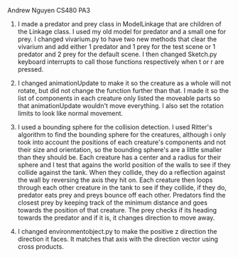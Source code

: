 Andrew Nguyen
CS480
PA3

1) I made a predator and prey class in ModelLinkage that are children of the Linkage class. I used my old model for predator and a small one for prey. I changed vivarium.py to have two new methods that clear the vivarium and add either 1 predator and 1 prey for the test scene or 1 predator and 2 prey for the default scene. I then changed Sketch.py keyboard interrupts to call those functions respectively when t or r are pressed.

2) I changed animationUpdate to make it so the creature as a whole will not rotate, but did not change the function further than that. I made it so the list of components in each creature only listed the moveable parts so that animationUpdate wouldn't move everything. I also set the rotation limits to look like normal movement.

3) I used a bounding sphere for the collision detection. I used Ritter's algorithm to find the bounding sphere for the creatures, although i only took into account the positions of each creature's components and not their size and orientation, so the bounding sphere's are a little smaller than they should be. Each creature has a center and a radius for their sphere and I test that agains the world position of the walls to see if they collide against the tank. When they collide, they do a reflection against the wall by reversing the axis they hit on. Each creature then loops through each other creature in the tank to see if they collide, if they do, predator eats prey and preys bounce off each other. Predators find the closest prey by keeping track of the minimum distance and goes towards the position of that creature. The prey checks if its heading towards the predator and if it is, it changes direction to move away.

4) I changed environmentobject.py to make the positive z direction the direction it faces. It matches that axis with the direction vector using cross products. 